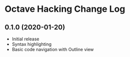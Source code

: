 Octave Hacking Change Log
=========================

0.1.0 (2020-01-20)
-----------

- Initial release
- Syntax highlighting
- Basic code navigation with Outline view
